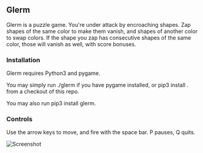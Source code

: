 ## Glerm

Glerm is a puzzle game.  You're under attack by encroaching shapes.  Zap shapes
of the same color to make them vanish, and shapes of another color to swap
colors. If the shape you zap has consecutive shapes of the same color, those
will vanish as well, with score bonuses.

### Installation

Glerm requires Python3 and pygame.

You may simply run ./glerm if you have pygame installed, or pip3 install . from a checkout of this repo.

You may also run pip3 install glerm.

### Controls

Use the arrow keys to move, and fire with the space bar. P pauses, Q quits.

![Screenshot](screenshot.png)
